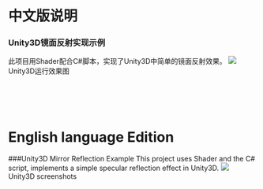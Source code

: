 中文版说明
====================================
### Unity3D镜面反射实现示例
此项目用Shader配合C#脚本，实现了Unity3D中简单的镜面反射效果。
![](http://img.blog.csdn.net/20150327104450257) 
Unity3D运行效果图

<br><br>
English language  Edition
=====================================
###Unity3D Mirror Reflection Example
This project uses Shader and the C# script, implements a simple specular reflection effect in Unity3D.
![](http://img.blog.csdn.net/20150327104450257) 
Unity3D screenshots
